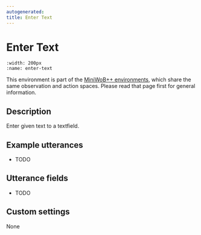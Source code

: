 ```yaml
---
autogenerated:
title: Enter Text
---
```


# Enter Text

```{figure} ../../_static/videos/miniwob/enter-text.gif 
:width: 200px
:name: enter-text
```

This environment is part of the <a href='..'>MiniWoB++ environments</a>, which share the same observation and action spaces. Please read that page first for general information.

## Description

Enter given text to a textfield.

## Example utterances

* TODO

## Utterance fields

* TODO

## Custom settings

None
